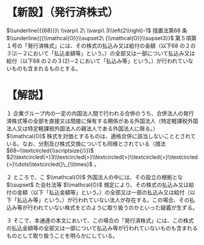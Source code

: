 # 【新設】（発行済株式）

$\\underline{{{68}}}\ \\varpi\ 2\ \\varpi\ 3\\left(2\\right)-1$ 措置法第68 条 $\\underline{{{\\mathcal{O}}\\supset2\ {\\mathcal{O}}\\supset3}}$ 第５項第１号の「発行済株式」には、その株式の払込み又は給付の金額（以下68 の２の３⑵－２において「払込金額等」という。）の全部又は一部について払込み又は給付（以下68 の２の３(2)－2 において「払込み等」という。）が行われていないものも含まれるものとする。

# 【解説】

１ 企業グループ内の一定の内国法人間で行われる合併のうち、合併法人の発行済株式等の全部を直接又は間接に保有する関係がある外国法人（特定軽課税外国法人又は特定軽課税外国法人の親法人である外国法人に限る。） $\\mathcal{O}$ 株式を対価とするものは、適格合併に該当しないこととされている。なお、分割及び株式交換についても同様とされている（措法 $68~\\textcircled{\\scriptsize{/}})$ $2\\textcircled{>}3\\textcircled{>}\\textcircled{>}\\textcircled{>}\\textcircled{>}\\dots\\textcircled{}\_{\\times}$ 。

２ ところで、こ $\\mathcal{O}$ 外国法人の中には、その設立の根拠とな $\\supset$ た会社法等 $\\mathcal{O}$ 規定により、その株式の払込み又は給付の金額（以下「払込金額等」という。）の全部又は一部の払込み又は給付（以下「払込み等」という。）が行われていない法人が存在する。この場合、その払込み等が行われていない株式をどのように取り扱うのかといった疑義が生ずる。

３ そこで、本通達の本文において、この場合の「発行済株式」には、この株式の払込金額等の全部又は一部について払込み等が行われていないものも含まれるものとして取り扱うことを明らかにしている。
